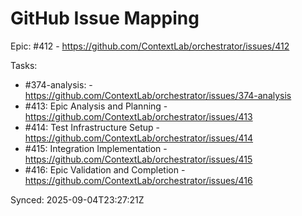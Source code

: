 # GitHub Issue Mapping

Epic: #412 - https://github.com/ContextLab/orchestrator/issues/412

Tasks:
- #374-analysis:  - https://github.com/ContextLab/orchestrator/issues/374-analysis
- #413: Epic Analysis and Planning - https://github.com/ContextLab/orchestrator/issues/413
- #414: Test Infrastructure Setup - https://github.com/ContextLab/orchestrator/issues/414
- #415: Integration Implementation - https://github.com/ContextLab/orchestrator/issues/415
- #416: Epic Validation and Completion - https://github.com/ContextLab/orchestrator/issues/416

Synced: 2025-09-04T23:27:21Z

